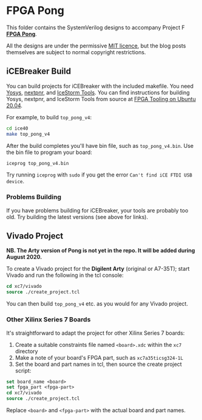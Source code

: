 # FPGA Pong

This folder contains the SystemVerilog designs to accompany Project F **[FPGA Pong](https://projectf.io/posts/fpga-pong/)**.

All the designs are under the permissive [MIT licence](../LICENSE), but the blog posts themselves are subject to normal copyright restrictions.

## iCEBreaker Build

You can build projects for iCEBreaker with the included makefile. You need [Yosys](https://github.com/YosysHQ/yosys), [nextpnr](https://github.com/YosysHQ/nextpnr), and [IceStorm Tools](https://github.com/cliffordwolf/icestorm.git). You can find instructions for building Yosys, nextpnr, and IceStorm Tools from source at [FPGA Tooling on Ubuntu 20.04](https://projectf.io/posts/fpga-dev-ubuntu-20.04/).

For example, to build `top_pong_v4`:

```bash
cd ice40
make top_pong_v4
```

After the build completes you'll have bin file, such as `top_pong_v4.bin`. Use the bin file to program your board:

```bash
iceprog top_pong_v4.bin
```

Try running `iceprog` with `sudo` if you get the error `Can't find iCE FTDI USB device`.

### Problems Building

If you have problems building for iCEBreaker, your tools are probably too old. Try building the latest versions (see above for links).

## Vivado Project

**NB. The Arty version of Pong is not yet in the repo. It will be added during August 2020.**

To create a Vivado project for the **Digilent Arty** (original or A7-35T); start Vivado and run the following in the tcl console:

```tcl
cd xc7/vivado
source ./create_project.tcl
```

You can then build `top_pong_v4` etc. as you would for any Vivado project.

### Other Xilinx Series 7 Boards

It's straightforward to adapt the project for other Xilinx Series 7 boards:

1. Create a suitable constraints file named `<board>.xdc` within the `xc7` directory
2. Make a note of your board's FPGA part, such as `xc7a35ticsg324-1L`
3. Set the board and part names in tcl, then source the create project script:

```tcl
set board_name <board>
set fpga_part <fpga-part>
cd xc7/vivado
source ./create_project.tcl
```

Replace `<board>` and `<fpga-part>` with the actual board and part names.
